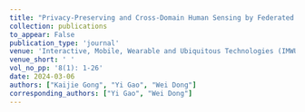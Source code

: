 ```yaml
---
title: "Privacy-Preserving and Cross-Domain Human Sensing by Federated Domain Adaptation with Semantic Knowledge Correction"
collection: publications
to_appear: False
publication_type: 'journal'
venue: 'Interactive, Mobile, Wearable and Ubiquitous Technologies (IMWUT/UbiComp)'
venue_short: ' '
vol_no_pp: '8(1): 1-26'
date: 2024-03-06
authors: ["Kaijie Gong", "Yi Gao", "Wei Dong"]
corresponding_authors: ["Yi Gao", "Wei Dong"]
---
```


